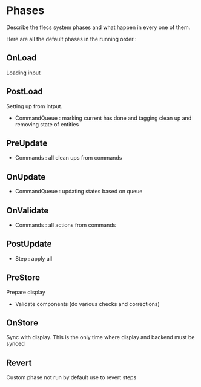 # Phases

Describe the flecs system phases and what happen in every one of them.

Here are all the default phases in the running order :

## OnLoad
Loading input

## PostLoad

Setting up from intput.

- CommandQueue : marking current has done and tagging clean up and removing state of entities

## PreUpdate

- Commands : all clean ups from commands

## OnUpdate

- CommandQueue : updating states based on queue

## OnValidate

- Commands : all actions from commands

## PostUpdate

- Step : apply all

## PreStore

Prepare display

- Validate components (do various checks and corrections)

## OnStore

Sync with display. This is the only time where display and backend must be synced

## Revert

Custom phase not run by default use to revert steps
